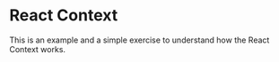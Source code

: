 # React Context

This is an example and a simple exercise to understand how the React Context works.
